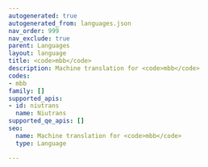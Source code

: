 ```yaml
---
autogenerated: true
autogenerated_from: languages.json
nav_order: 999
nav_exclude: true
parent: Languages
layout: language
title: <code>mbb</code>
description: Machine translation for <code>mbb</code>
codes:
- mbb
family: []
supported_apis:
- id: niutrans
  name: Niutrans
supported_qe_apis: []
seo:
  name: Machine translation for <code>mbb</code>
  type: Language

---
```


